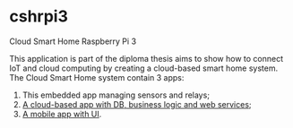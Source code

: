 # cshrpi3
Cloud Smart Home Raspberry Pi 3

This application is part of the diploma thesis aims to show how to connect IoT and cloud computing by creating a cloud-based smart home system.
The Cloud Smart Home system contain 3 apps:
1. This embedded app managing sensors and relays;
2. <a href="https://github.com/krzychunn/cshome">A cloud-based app with DB, business logic and web services</a>;
3. <a href="https://github.com/krzychunn/cshandroid">A mobile app with UI</a>.
